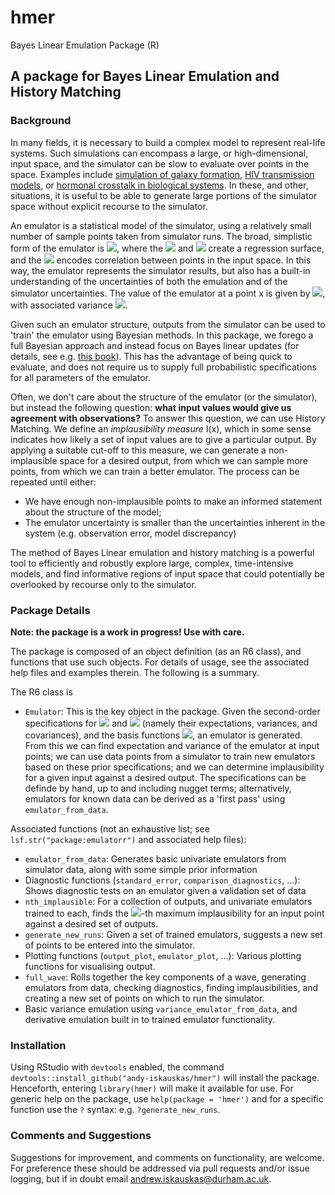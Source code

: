 # hmer
Bayes Linear Emulation Package (R)

## A package for Bayes Linear Emulation and History Matching ##

### Background ###
In many fields, it is necessary to build a complex model to represent real-life systems. Such simulations can encompass a large, or high-dimensional, input space, and the simulator can be slow to evaluate over points in the space. Examples include [simulation of galaxy formation](http://dro.dur.ac.uk/15070/), [HIV transmission models](http://dro.dur.ac.uk/22952/), or [hormonal crosstalk in biological systems](https://arxiv.org/abs/1801.01538). In these, and other, situations, it is useful to be able to generate large portions of the simulator space without explicit recourse to the simulator.

An emulator is a statistical model of the simulator, using a relatively small number of sample points taken from simulator runs. The broad, simplistic form of the emulator is <img src="https://render.githubusercontent.com/render/math?math=f(x)=g(x)\beta + u(x)">, where the <img src="https://render.githubusercontent.com/render/math?math=g(x)"> and <img src="https://render.githubusercontent.com/render/math?math=\beta"> create a regression surface, and the <img src="https://render.githubusercontent.com/render/math?math=u(x)"> encodes correlation between points in the input space. In this way, the emulator represents the simulator results, but also has a built-in understanding of the uncertainties of both the emulation and of the simulator uncertainties. The value of the emulator at a point x is given by <img src="https://render.githubusercontent.com/render/math?math=\text{E}[f(x)]">, with associated variance <img src="https://render.githubusercontent.com/render/math?math=\text{Var}[f(x)]">.

Given such an emulator structure, outputs from the simulator can be used to 'train' the emulator using Bayesian methods. In this package, we forego a full Bayesian approach and instead focus on Bayes linear updates (for details, see e.g. [this book](https://onlinelibrary.wiley.com/doi/book/10.1002/9780470065662)). This has the advantage of being quick to evaluate, and does not require us to supply full probabilistic specifications for all parameters of the emulator.

Often, we don't care about the structure of the emulator (or the simulator), but instead the following question: **what input values would give us agreement with observations?** To answer this question, we can use History Matching. We define an *implausibility measure* I(x), which in some sense indicates how likely a set of input values are to give a particular output. By applying a suitable cut-off to this measure, we can generate a non-implausible space for a desired output, from which we can sample more points, from which we can train a better emulator. The process can be repeated until either:
- We have enough non-implausible points to make an informed statement about the structure of the model;
- The emulator uncertainty is smaller than the uncertainties inherent in the system (e.g. observation error, model discrepancy)

The method of Bayes Linear emulation and history matching is a powerful tool to efficiently and robustly explore large, complex, time-intensive models, and find informative regions of input space that could potentially be overlooked by recourse only to the simulator.

### Package Details ###
**Note: the package is a work in progress! Use with care.**

The package is composed of an object definition (as an R6 class), and functions that use such objects. For details of usage, see the associated help files and examples therein. The following is a summary.

 The R6 class is
- ``Emulator``: This is the key object in the package. Given the second-order specifications for <img src="https://render.githubusercontent.com/render/math?math=\beta"> and <img src="https://render.githubusercontent.com/render/math?math=u(x)"> (namely their expectations, variances, and covariances), and the basis functions <img src="https://render.githubusercontent.com/render/math?math=g(x)">, an emulator is generated. From this we can find expectation and variance of the emulator at input points; we can use data points from a simulator to train new emulators based on these prior specifications; and we can determine implausibility for a given input against a desired output. The specifications can be definde by hand, up to and including nugget terms; alternatively, emulators for known data can be derived as a 'first pass' using `emulator_from_data`.

Associated functions (not an exhaustive list; see ``lsf.str("package:emulatorr")`` and associated help files):
- ``emulator_from_data``: Generates basic univariate emulators from simulator data, along with some simple prior information
- Diagnostic functions (``standard_error``, ``comparison_diagnostics``, ...): Shows diagnostic tests on an emulator given a validation set of data
- ``nth_implausible``: For a collection of outputs, and univariate emulators trained to each, finds the <img src="https://render.githubusercontent.com/render/math?math=n">-th maximum implausibility for an input point against a desired set of outputs.
- ``generate_new_runs``: Given a set of trained emulators, suggests a new set of points to be entered into the simulator.
- Plotting functions (``output_plot``, ``emulator_plot``, ...): Various plotting functions for visualising output.
- ``full_wave``: Rolls together the key components of a wave, generating emulators from data, checking diagnostics, finding implausibilities, and creating a new set of points on which to run the simulator.
- Basic variance emulation using `variance_emulator_from_data`, and derivative emulation built in to trained emulator functionality.

### Installation ###
Using RStudio with ``devtools`` enabled, the command ``devtools::install_github("andy-iskauskas/hmer")`` will install the package. Henceforth, entering ``library(hmer)`` will make it available for use. For generic help on the package, use ``help(package = 'hmer')`` and for a specific function use the ``?`` syntax: e.g. ``?generate_new_runs``.

### Comments and Suggestions ###
Suggestions for improvement, and comments on functionality, are welcome. For preference these should be addressed via pull requests and/or issue logging, but if in doubt email andrew.iskauskas@durham.ac.uk.
